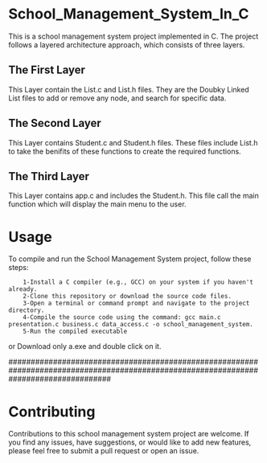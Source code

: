 # School_Management_System_In_C 
This is a school management system project implemented in C. The project follows a layered architecture approach, which consists of three layers.
 ## The First Layer
  This Layer contain the List.c and List.h files. They are the Doubky Linked List files to add or remove any node, and search for specific data.

  ## The Second Layer
  This Layer contains Student.c and Student.h files. These files include List.h to take the benifits of these functions to create the required functions.

   ## The Third Layer
This Layer contains app.c and includes the Student.h. This file call the main function which will display the main menu to the user.
# Usage
To compile and run the School Management System project, follow these steps:

        1-Install a C compiler (e.g., GCC) on your system if you haven't already.
        2-Clone this repository or download the source code files.
        3-Open a terminal or command prompt and navigate to the project directory.
        4-Compile the source code using the command: gcc main.c presentation.c business.c data_access.c -o school_management_system.
        5-Run the compiled executable
or Download only a.exe and double click on it.

#######################################################################################################################################

# Contributing
Contributions to this school management system project are welcome. If you find any issues, have suggestions, or would like to add new features, please feel free to submit a pull request or open an issue.
